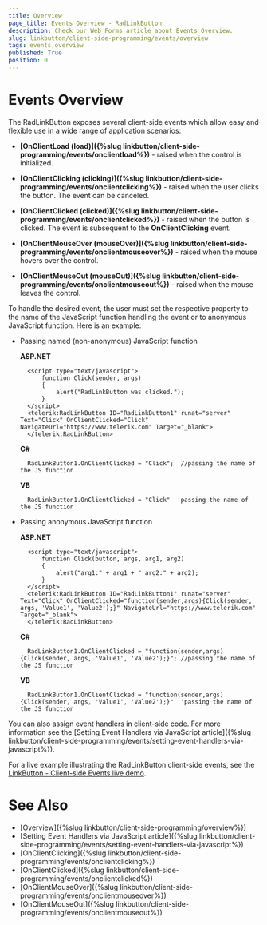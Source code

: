 ```yaml
---
title: Overview
page_title: Events Overview - RadLinkButton
description: Check our Web Forms article about Events Overview.
slug: linkbutton/client-side-programming/events/overview
tags: events,overview
published: True
position: 0
---
```


# Events Overview

The RadLinkButton exposes several client-side events which allow easy and flexible use in a wide range of application scenarios:

* **[OnClientLoad (load)]({%slug linkbutton/client-side-programming/events/onclientload%})** - raised when the control is initialized.

* **[OnClientClicking (clicking)]({%slug linkbutton/client-side-programming/events/onclientclicking%})** - raised when the user clicks the button. The event can be canceled.

* **[OnClientClicked (clicked)]({%slug linkbutton/client-side-programming/events/onclientclicked%})** - raised when the button is clicked. The event is subsequent to the **OnClientClicking** event.

* **[OnClientMouseOver (mouseOver)]({%slug linkbutton/client-side-programming/events/onclientmouseover%})** - raised when the mouse hovers over the control.

* **[OnClientMouseOut (mouseOut)]({%slug linkbutton/client-side-programming/events/onclientmouseout%})** - raised when the mouse leaves the control.

To handle the desired event, the user must set the respective property to the name of the JavaScript function handling the event or to anonymous JavaScript function. Here is an example:

* Passing named (non-anonymous) JavaScript function

	**ASP.NET**

		<script type="text/javascript">
			function Click(sender, args)
			{
				alert("RadLinkButton was clicked.");
			}
		</script>
		<telerik:RadLinkButton ID="RadLinkButton1" runat="server" Text="Click" OnClientClicked="Click" NavigateUrl="https://www.telerik.com" Target="_blank">
		</telerik:RadLinkButton>

	**C#**

		RadLinkButton1.OnClientClicked = "Click";  //passing the name of the JS function

	**VB**

		RadLinkButton1.OnClientClicked = "Click"  'passing the name of the JS function

* Passing anonymous JavaScript function

	**ASP.NET**

		<script type="text/javascript">
			function Click(button, args, arg1, arg2)
			{
				alert("arg1:" + arg1 + " arg2:" + arg2);
			}
		</script>
		<telerik:RadLinkButton ID="RadLinkButton1" runat="server" Text="Click" OnClientClicked="function(sender,args){Click(sender, args, 'Value1', 'Value2');}" NavigateUrl="https://www.telerik.com" Target="_blank">
		</telerik:RadLinkButton>

	**C#**

		RadLinkButton1.OnClientClicked = "function(sender,args){Click(sender, args, 'Value1', 'Value2');}"; //passing the name of the JS function

	**VB**

		RadLinkButton1.OnClientClicked = "function(sender,args){Click(sender, args, 'Value1', 'Value2');}"  'passing the name of the JS function

You can also assign event handlers in client-side code. For more information see the [Setting Event Handlers via JavaScript article]({%slug linkbutton/client-side-programming/events/setting-event-handlers-via-javascript%}).

For a live example illustrating the RadLinkButton client-side events, see the [LinkButton - Client-side Events live demo](https://demos.telerik.com/aspnet-ajax/LinkButton/Client-side-API/Client-side-Events/defaultcs.aspx).

# See Also

 * [Overview]({%slug linkbutton/client-side-programming/overview%})
 * [Setting Event Handlers via JavaScript article]({%slug linkbutton/client-side-programming/events/setting-event-handlers-via-javascript%})
 * [OnClientClicking]({%slug linkbutton/client-side-programming/events/onclientclicking%})
 * [OnClientClicked]({%slug linkbutton/client-side-programming/events/onclientclicked%})
 * [OnClientMouseOver]({%slug linkbutton/client-side-programming/events/onclientmouseover%})
 * [OnClientMouseOut]({%slug linkbutton/client-side-programming/events/onclientmouseout%})
 
 
 
